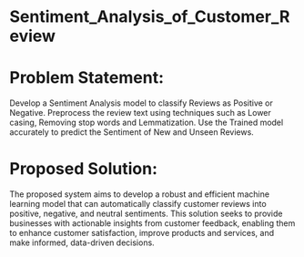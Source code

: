 # Sentiment_Analysis_of_Customer_Review
# Problem Statement:
Develop a Sentiment Analysis model to classify Reviews as Positive or Negative. Preprocess the review text using techniques such as Lower casing, Removing stop words and Lemmatization. Use the Trained model accurately to predict the Sentiment of New and Unseen Reviews.
# Proposed Solution:
The proposed system aims to develop a robust and efficient machine learning model that can automatically classify customer reviews into positive, negative, and neutral sentiments. This solution seeks to provide businesses with actionable insights from customer feedback, enabling them to enhance customer satisfaction, improve products and services, and make informed, data-driven decisions. 



